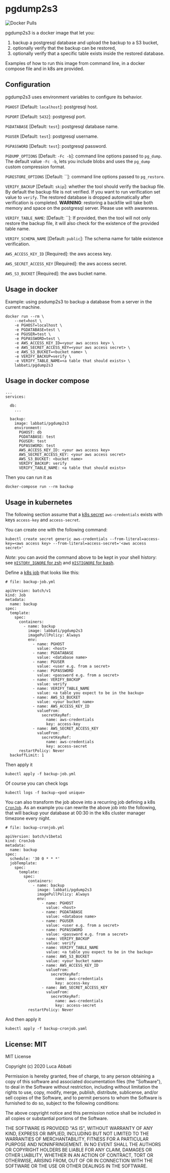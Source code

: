 # pgdump2s3

![Docker Pulls](https://img.shields.io/docker/pulls/labbati/pgdump2s3)

pgdump2s3 is a docker image that let you:

1. backup a postgresql database and upload the backup to a S3 bucket,
2. optionally verify that the backup can be restored,
3. optionally verify that a specific table exists inside the restored database.

Examples of how to run this image from command line, in a docker compose file and in k8s are provided.

## Configuration

pgdump2s3 uses environment variables to configure its behavior.

`PGHOST` [Default: `localhost`]: postgresql host.

`PGPORT` [Default: `5432`]: postgresql port.

`PGDATABASE` [Default: `test`]: postgresql database name.

`PGUSER` [Default: `test`]: postgresql username.

`PGPASSWORD` [Default: `test`]: postgresql password.

`PGDUMP_OPTIONS` [Default: `-Fc -b`]: command line options passed to `pg_dump`. The default value `-Fc -b`, lets you include blobs and uses the `pg_dump` custom compression format.

`PGRESTORE_OPTIONS` [Default: ``]: command line options passed to `pg_restore`.

`VERIFY_BACKUP` [Default: `skip`]: whether the tool should verify the backup file. By default the backup file is not verified. If you want to run verification set value to `verify`. The restored database is dropped automatically after verification is completed. **WARNING**: restoring a backfile will take both memory and space on the postgresql server. Please use with awareness.

`VERIFY_TABLE_NAME`: [Default: ``]: If provided, then the tool will not only restore the backup file, it will also check for the existence of the provided table name.

`VERIFY_SCHEMA_NAME` [Default: `public`]: The schema name for table existence verification.

`AWS_ACCESS_KEY_ID` [Required]: the aws access key.

`AWS_SECRET_ACCESS_KEY` [Required]: the aws access secret.

`AWS_S3_BUCKET` [Required]: the aws bucket name.

## Usage in docker

Example: using psdump2s3 to backup a database from a server in the current machine.

```
docker run --rm \
    --net=host \
    -e PGHOST=localhost \
    -e PGDATABASE=test \
    -e PGUSER=test \
    -e PGPASSWORD=test \
    -e AWS_ACCESS_KEY_ID=<your aws access key> \
    -e AWS_SECRET_ACCESS_KEY=<your aws access secret> \
    -e AWS_S3_BUCKET=<bucket name> \
    -e VERIFY_BACKUP=verify \
    -e VERIFY_TABLE_NAME=<a table that should exists> \
    labbati/pgdump2s3
```

## Usage in docker compose

```
...
services:

  db:
    ...

  backup:
    image: labbati/pgdump2s3
    environment:
      PGHOST: db
      PGDATABASE: test
      PGUSER: test
      PGPASSWORD: test
      AWS_ACCESS_KEY_ID: <your aws access key>
      AWS_SECRET_ACCESS_KEY: <your aws access secret>
      AWS_S3_BUCKET: <bucket name>
      VERIFY_BACKUP: verify
      VERIFY_TABLE_NAME: <a table that should exists>
```

Then you can run it as

```
docker-compose run --rm backup
```

## Usage in kubernetes

The following section assume that a [k8s secret](https://kubernetes.io/docs/concepts/configuration/secret/) `aws-credentials` exists with keys `access-key` and `access-secret`.

You can create one with the following command:

```
kubectl create secret generic aws-credentials --from-literal=access-key=<aws access key> --from-literal=access-secret='<aws access secret>'
```

_Note_: you can avoid the command above to be kept in your shell history: see [`HISTORY_IGNORE` for zsh](http://zsh.sourceforge.net/Doc/Release/Parameters.html#Parameters-Used-By-The-Shell) and [`HISTIGNORE` for bash](https://www.gnu.org/software/bash/manual/html_node/Bash-Variables.html).

Define a [k8s job](https://kubernetes.io/docs/concepts/workloads/controllers/jobs-run-to-completion/) that looks like this:

```
# file: backup-job.yml

apiVersion: batch/v1
kind: Job
metadata:
  name: backup
spec:
  template:
    spec:
      containers:
        - name: backup
          image: labbati/pgdump2s3
          imagePullPolicy: Always
          env:
            - name: PGHOST
              value: <host>
            - name: PGDATABASE
              value: <database name>
            - name: PGUSER
              value: <user e.g. from a secret>
            - name: PGPASSWORD
              value: <password e.g. from a secret>
            - name: VERIFY_BACKUP
              value: verify
            - name: VERIFY_TABLE_NAME
              value: <a table you expect to be in the backup>
            - name: AWS_S3_BUCKET
              value: <your bucket name>
            - name: AWS_ACCESS_KEY_ID
              valueFrom:
                secretKeyRef:
                  name: aws-credentials
                  key: access-key
            - name: AWS_SECRET_ACCESS_KEY
              valueFrom:
                secretKeyRef:
                  name: aws-credentials
                  key: access-secret
      restartPolicy: Never
  backoffLimit: 1
```

Then apply it

```
kubectl apply -f backup-job.yml
```

Of course you can check logs

```
kubectl logs -f backup-<pod unique>
```

You can also transform the job above into a recurring job defining a k8s [`CronJob`](). As an example you can rewrite the
above job into the following, that will backup your database at 00:30 in the k8s cluster manager timezone every night.

```
# file: backup-cronjob.yml

apiVersion: batch/v1beta1
kind: CronJob
metadata:
  name: backup
spec:
  schedule: '30 0 * * *'
  jobTemplate:
    spec:
      template:
        spec:
          containers:
            - name: backup
              image: labbati/pgdump2s3
              imagePullPolicy: Always
              env:
                - name: PGHOST
                  value: <host>
                - name: PGDATABASE
                  value: <database name>
                - name: PGUSER
                  value: <user e.g. from a secret>
                - name: PGPASSWORD
                  value: <password e.g. from a secret>
                - name: VERIFY_BACKUP
                  value: verify
                - name: VERIFY_TABLE_NAME
                  value: <a table you expect to be in the backup>
                - name: AWS_S3_BUCKET
                  value: <your bucket name>
                - name: AWS_ACCESS_KEY_ID
                  valueFrom:
                    secretKeyRef:
                      name: aws-credentials
                      key: access-key
                - name: AWS_SECRET_ACCESS_KEY
                  valueFrom:
                    secretKeyRef:
                      name: aws-credentials
                      key: access-secret
          restartPolicy: Never
```
And then apply it

```
kubectl apply -f backup-cronjob.yaml
```

## License: MIT

MIT License

Copyright (c) 2020 Luca Abbati

Permission is hereby granted, free of charge, to any person obtaining a copy
of this software and associated documentation files (the "Software"), to deal
in the Software without restriction, including without limitation the rights
to use, copy, modify, merge, publish, distribute, sublicense, and/or sell
copies of the Software, and to permit persons to whom the Software is
furnished to do so, subject to the following conditions:

The above copyright notice and this permission notice shall be included in all
copies or substantial portions of the Software.

THE SOFTWARE IS PROVIDED "AS IS", WITHOUT WARRANTY OF ANY KIND, EXPRESS OR
IMPLIED, INCLUDING BUT NOT LIMITED TO THE WARRANTIES OF MERCHANTABILITY,
FITNESS FOR A PARTICULAR PURPOSE AND NONINFRINGEMENT. IN NO EVENT SHALL THE
AUTHORS OR COPYRIGHT HOLDERS BE LIABLE FOR ANY CLAIM, DAMAGES OR OTHER
LIABILITY, WHETHER IN AN ACTION OF CONTRACT, TORT OR OTHERWISE, ARISING FROM,
OUT OF OR IN CONNECTION WITH THE SOFTWARE OR THE USE OR OTHER DEALINGS IN THE
SOFTWARE.
